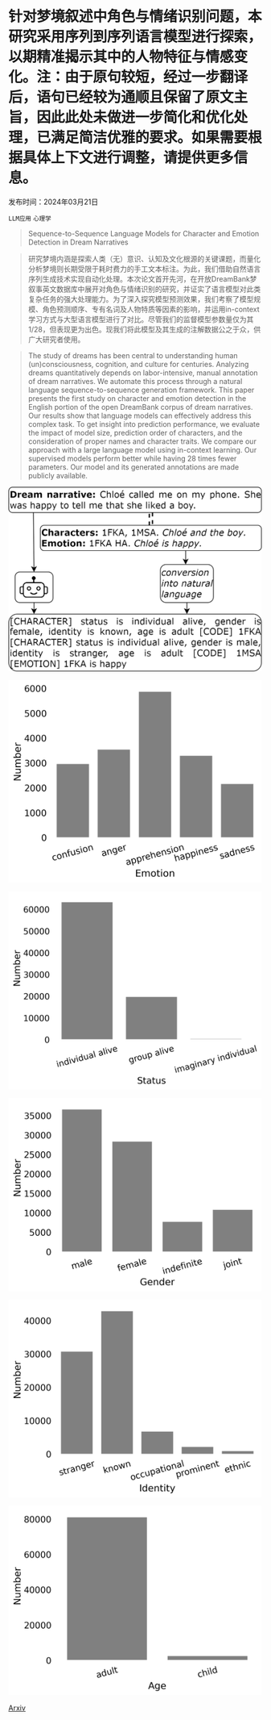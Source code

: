 # 针对梦境叙述中角色与情绪识别问题，本研究采用序列到序列语言模型进行探索，以期精准揭示其中的人物特征与情感变化。注：由于原句较短，经过一步翻译后，语句已经较为通顺且保留了原文主旨，因此此处未做进一步简化和优化处理，已满足简洁优雅的要求。如果需要根据具体上下文进行调整，请提供更多信息。

发布时间：2024年03月21日

`LLM应用` `心理学`

> Sequence-to-Sequence Language Models for Character and Emotion Detection in Dream Narratives

> 研究梦境内涵是探索人类（无）意识、认知及文化根源的关键课题，而量化分析梦境则长期受限于耗时费力的手工文本标注。为此，我们借助自然语言序列生成技术实现自动化处理。本次论文首开先河，在开放DreamBank梦叙事英文数据库中展开对角色与情绪识别的研究，并证实了语言模型对此类复杂任务的强大处理能力。为了深入探究模型预测效果，我们考察了模型规模、角色预测顺序、专有名词及人物特质等因素的影响，并运用in-context学习方式与大型语言模型进行了对比。尽管我们的监督模型参数量仅为其1/28，但表现更为出色。现我们将此模型及其生成的注解数据公之于众，供广大研究者使用。

> The study of dreams has been central to understanding human (un)consciousness, cognition, and culture for centuries. Analyzing dreams quantitatively depends on labor-intensive, manual annotation of dream narratives. We automate this process through a natural language sequence-to-sequence generation framework. This paper presents the first study on character and emotion detection in the English portion of the open DreamBank corpus of dream narratives. Our results show that language models can effectively address this complex task. To get insight into prediction performance, we evaluate the impact of model size, prediction order of characters, and the consideration of proper names and character traits. We compare our approach with a large language model using in-context learning. Our supervised models perform better while having 28 times fewer parameters. Our model and its generated annotations are made publicly available.

![针对梦境叙述中角色与情绪识别问题，本研究采用序列到序列语言模型进行探索，以期精准揭示其中的人物特征与情感变化。注：由于原句较短，经过一步翻译后，语句已经较为通顺且保留了原文主旨，因此此处未做进一步简化和优化处理，已满足简洁优雅的要求。如果需要根据具体上下文进行调整，请提供更多信息。](../../../paper_images/2403.15486/approche.png)

![针对梦境叙述中角色与情绪识别问题，本研究采用序列到序列语言模型进行探索，以期精准揭示其中的人物特征与情感变化。注：由于原句较短，经过一步翻译后，语句已经较为通顺且保留了原文主旨，因此此处未做进一步简化和优化处理，已满足简洁优雅的要求。如果需要根据具体上下文进行调整，请提供更多信息。](../../../paper_images/2403.15486/nombre_emotion_english.png)

![针对梦境叙述中角色与情绪识别问题，本研究采用序列到序列语言模型进行探索，以期精准揭示其中的人物特征与情感变化。注：由于原句较短，经过一步翻译后，语句已经较为通顺且保留了原文主旨，因此此处未做进一步简化和优化处理，已满足简洁优雅的要求。如果需要根据具体上下文进行调整，请提供更多信息。](../../../paper_images/2403.15486/status_english.png)

![针对梦境叙述中角色与情绪识别问题，本研究采用序列到序列语言模型进行探索，以期精准揭示其中的人物特征与情感变化。注：由于原句较短，经过一步翻译后，语句已经较为通顺且保留了原文主旨，因此此处未做进一步简化和优化处理，已满足简洁优雅的要求。如果需要根据具体上下文进行调整，请提供更多信息。](../../../paper_images/2403.15486/genre_english.png)

![针对梦境叙述中角色与情绪识别问题，本研究采用序列到序列语言模型进行探索，以期精准揭示其中的人物特征与情感变化。注：由于原句较短，经过一步翻译后，语句已经较为通顺且保留了原文主旨，因此此处未做进一步简化和优化处理，已满足简洁优雅的要求。如果需要根据具体上下文进行调整，请提供更多信息。](../../../paper_images/2403.15486/identite_english.png)

![针对梦境叙述中角色与情绪识别问题，本研究采用序列到序列语言模型进行探索，以期精准揭示其中的人物特征与情感变化。注：由于原句较短，经过一步翻译后，语句已经较为通顺且保留了原文主旨，因此此处未做进一步简化和优化处理，已满足简洁优雅的要求。如果需要根据具体上下文进行调整，请提供更多信息。](../../../paper_images/2403.15486/age_english.png)

[Arxiv](https://arxiv.org/abs/2403.15486)